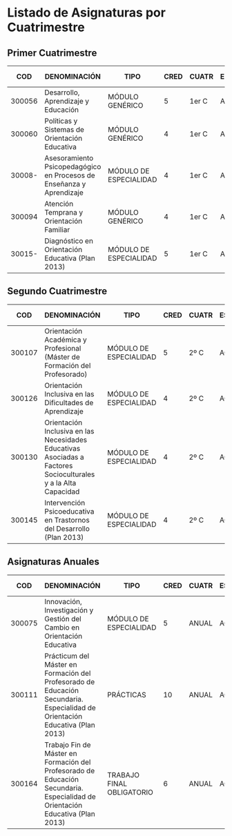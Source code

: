 # Listado de Asignaturas por Cuatrimestre

## Primer Cuatrimestre

| COD      | DENOMINACIÓN                                                        | TIPO                  | CRED | CUATR | ESTADO | VEZ | IMP   | IMP. C/DTOS |
|----------|---------------------------------------------------------------------|-----------------------|------|-------|--------|-----|-------|-------------|
| 300056   | Desarrollo, Aprendizaje y Educación                                 | MÓDULO GENÉRICO       | 5    | 1er C | ACTIVA | 1   | 81,10 | 0           |
| 300060   | Políticas y Sistemas de Orientación Educativa                       | MÓDULO GENÉRICO       | 4    | 1er C | ACTIVA | 1   | 64,88 | 0           |
| 30008-   | Asesoramiento Psicopedagógico en Procesos de Enseñanza y Aprendizaje| MÓDULO DE ESPECIALIDAD| 4    | 1er C | ACTIVA | 1   | 64,88 | 0           |
| 300094   | Atención Temprana y Orientación Familiar                            | MÓDULO GENÉRICO       | 4    | 1er C | ACTIVA | 1   | 64,88 | 0           |
| 30015-   | Diagnóstico en Orientación Educativa (Plan 2013)                    | MÓDULO DE ESPECIALIDAD| 5    | 1er C | ACTIVA | 1   | 81,10 | 0           |

## Segundo Cuatrimestre

| COD      | DENOMINACIÓN                                                        | TIPO                  | CRED | CUATR | ESTADO | VEZ | IMP   | IMP. C/DTOS |
|----------|---------------------------------------------------------------------|-----------------------|------|-------|--------|-----|-------|-------------|
| 300107   | Orientación Académica y Profesional (Máster de Formación del Profesorado) | MÓDULO DE ESPECIALIDAD| 5    | 2º C | ACTIVA | 1   | 81,10 | 0           |
| 300126   | Orientación Inclusiva en las Dificultades de Aprendizaje            | MÓDULO DE ESPECIALIDAD| 4    | 2º C | ACTIVA | 1   | 64,88 | 0           |
| 300130   | Orientación Inclusiva en las Necesidades Educativas Asociadas a Factores Socioculturales y a la Alta Capacidad | MÓDULO DE ESPECIALIDAD| 4    | 2º C | ACTIVA | 1   | 64,88 | 0           |
| 300145   | Intervención Psicoeducativa en Trastornos del Desarrollo (Plan 2013) | MÓDULO DE ESPECIALIDAD| 4    | 2º C | ACTIVA | 1   | 64,88 | 0           |

## Asignaturas Anuales

| COD      | DENOMINACIÓN                                                        | TIPO                  | CRED | CUATR | ESTADO | VEZ | IMP   | IMP. C/DTOS |
|----------|---------------------------------------------------------------------|-----------------------|------|-------|--------|-----|-------|-------------|
| 300075   | Innovación, Investigación y Gestión del Cambio en Orientación Educativa | MÓDULO DE ESPECIALIDAD| 5    | ANUAL | ACTIVA | 1   | 81,10 | 0           |
| 300111   | Prácticum del Máster en Formación del Profesorado de Educación Secundaria. Especialidad de Orientación Educativa (Plan 2013) | PRÁCTICAS| 10   | ANUAL | ACTIVA | 1   | 162,20| 0           |
| 300164   | Trabajo Fin de Máster en Formación del Profesorado de Educación Secundaria. Especialidad de Orientación Educativa (Plan 2013) | TRABAJO FINAL OBLIGATORIO| 6 | ANUAL | ACTIVA | 1 | 97,32 | 0           |

